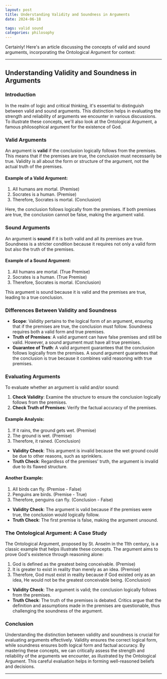 ```yaml
---
layout: post
title: Understanding Validity and Soundness in Arguments
date: 2024-06-18

tags: valid sound
categories: philosophy
---
```

Certainly! Here's an article discussing the concepts of valid and sound arguments, incorporating the Ontological Argument for context:

---

## Understanding Validity and Soundness in Arguments

### Introduction

In the realm of logic and critical thinking, it's essential to distinguish between valid and sound arguments. This distinction helps in evaluating the strength and reliability of arguments we encounter in various discussions. To illustrate these concepts, we'll also look at the Ontological Argument, a famous philosophical argument for the existence of God.

### Valid Arguments

An argument is **valid** if the conclusion logically follows from the premises. This means that if the premises are true, the conclusion must necessarily be true. Validity is all about the form or structure of the argument, not the actual truth of the premises.

#### Example of a Valid Argument:

1. All humans are mortal. (Premise)
2. Socrates is a human. (Premise)
3. Therefore, Socrates is mortal. (Conclusion)

Here, the conclusion follows logically from the premises. If both premises are true, the conclusion cannot be false, making the argument valid.

### Sound Arguments

An argument is **sound** if it is both valid and all its premises are true. Soundness is a stricter condition because it requires not only a valid form but also the truth of the premises.

#### Example of a Sound Argument:

1. All humans are mortal. (True Premise)
2. Socrates is a human. (True Premise)
3. Therefore, Socrates is mortal. (Conclusion)

This argument is sound because it is valid and the premises are true, leading to a true conclusion.

### Differences Between Validity and Soundness

- **Scope**: Validity pertains to the logical form of an argument, ensuring that if the premises are true, the conclusion must follow. Soundness requires both a valid form and true premises.
- **Truth of Premises**: A valid argument can have false premises and still be valid. However, a sound argument must have all true premises.
- **Guarantee of Truth**: A valid argument guarantees that the conclusion follows logically from the premises. A sound argument guarantees that the conclusion is true because it combines valid reasoning with true premises.

### Evaluating Arguments

To evaluate whether an argument is valid and/or sound:

1. **Check Validity**: Examine the structure to ensure the conclusion logically follows from the premises.
2. **Check Truth of Premises**: Verify the factual accuracy of the premises.

#### Example Analysis:

1. If it rains, the ground gets wet. (Premise)
2. The ground is wet. (Premise)
3. Therefore, it rained. (Conclusion)

- **Validity Check**: This argument is invalid because the wet ground could be due to other reasons, such as sprinklers.
- **Truth Check**: Regardless of the premises' truth, the argument is invalid due to its flawed structure.

#### Another Example:

1. All birds can fly. (Premise - False)
2. Penguins are birds. (Premise - True)
3. Therefore, penguins can fly. (Conclusion - False)

- **Validity Check**: The argument is valid because if the premises were true, the conclusion would logically follow.
- **Truth Check**: The first premise is false, making the argument unsound.

### The Ontological Argument: A Case Study

The Ontological Argument, proposed by St. Anselm in the 11th century, is a classic example that helps illustrate these concepts. The argument aims to prove God's existence through reasoning alone:

1. God is defined as the greatest being conceivable. (Premise)
2. It is greater to exist in reality than merely as an idea. (Premise)
3. Therefore, God must exist in reality because if God existed only as an idea, He would not be the greatest conceivable being. (Conclusion)

- **Validity Check**: The argument is valid; the conclusion logically follows from the premises.
- **Truth Check**: The truth of the premises is debated. Critics argue that the definition and assumptions made in the premises are questionable, thus challenging the soundness of the argument.

### Conclusion

Understanding the distinction between validity and soundness is crucial for evaluating arguments effectively. Validity ensures the correct logical form, while soundness ensures both logical form and factual accuracy. By mastering these concepts, we can critically assess the strength and reliability of the arguments we encounter, as illustrated by the Ontological Argument. This careful evaluation helps in forming well-reasoned beliefs and decisions.

---

